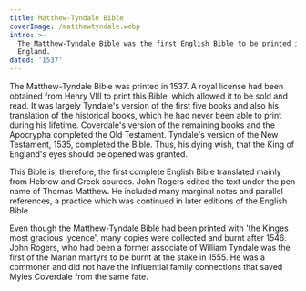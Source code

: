 ```yaml
---
title: Matthew-Tyndale Bible
coverImage: /matthewtyndale.webp
intro: >-
  The Matthew-Tyndale Bible was the first English Bible to be printed in
  England.
dated: '1537'
---
```


The Matthew-Tyndale Bible was printed in 1537. A royal license had been obtained from Henry VIII to print this Bible, which allowed it to be sold and read. It was largely Tyndale's version of the first five books and also his translation of the historical books, which he had never been able to print during his lifetime. Coverdale's version of the remaining books and the Apocrypha completed the Old Testament. Tyndale's version of the New Testament, 1535, completed the Bible. Thus, his dying wish, that the King of England's eyes should be opened was granted.

This Bible is, therefore, the first complete English Bible translated mainly from Hebrew and Greek sources. John Rogers edited the text under the pen name of Thomas Matthew. He included many marginal notes and parallel references, a practice which was continued in later editions of the English Bible.

Even though the Matthew-Tyndale Bible had been printed with 'the Kinges most gracious lycence', many copies were collected and burnt after 1546. John Rogers, who had been a former associate of William Tyndale was the first of the Marian martyrs to be burnt at the stake in 1555. He was a commoner and did not have the influential family connections that saved Myles Coverdale from the same fate.
